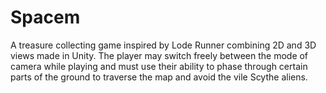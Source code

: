 # Spacem
A treasure collecting game inspired by Lode Runner combining 2D and 3D views made in Unity. The player may switch freely between the mode of camera while playing and must use their ability to phase through certain parts of the ground to traverse the map and avoid the vile Scythe aliens.
